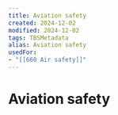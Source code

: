 ```yaml
---
title: Aviation safety
created: 2024-12-02
modified: 2024-12-02
tags: TBSMetadata
alias: Aviation safety
usedFor:
- "[[660 Air safety]]"
---
```

# Aviation safety
